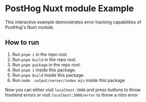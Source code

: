 # PostHog Nuxt module Example

This interactive example demonstrates error tracking capabilities of PostHog's Nuxt module.

## How to run

1. Run `pnpm i` in the repo root.
2. Run `pnpm build` in the repo root.
3. Run `pnpm package` in the repo root.
4. Run `pnpm i` inside this package.
5. Run `pnpm build` inside this package.
6. Run `node .output/server/index.mjs` inside this package

Now you can either visit `localhost:3000` and press buttons to throw frontend errors or visit `localhost:3000/error` to throw a nitro error
